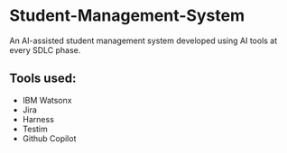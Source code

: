# Student-Management-System
An AI-assisted student management system developed using AI tools at every SDLC phase.
## Tools used:
- IBM Watsonx
- Jira
- Harness
- Testim
- Github Copilot
